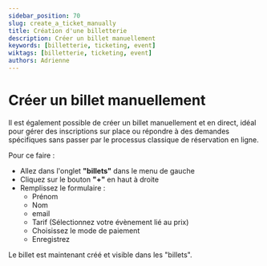 ```yaml
---
sidebar_position: 70
slug: create_a_ticket_manually
title: Création d'une billetterie
description: Créer un billet manuellement
keywords: [billetterie, ticketing, event]
wiktags: [billetterie, ticketing, event]
authors: Adrienne
---
```



# Créer un billet manuellement

Il est également possible de créer un billet manuellement et en direct, idéal pour gérer des inscriptions sur place ou répondre à des demandes spécifiques sans passer par le processus classique de réservation en ligne.

Pour ce faire :

- Allez dans l'onglet **"billets"** dans le menu de gauche
- Cliquez sur le bouton **"+"** en haut à droite
- Remplissez le formulaire :
  - Prénom
  - Nom
  - email
  - Tarif (Sélectionnez votre évènement lié au prix)
  - Choisissez le mode de paiement
  - Enregistrez

Le billet est maintenant créé et visible dans les "billets".